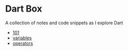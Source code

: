 # Dart Box

A collection of notes and code snippets as I explore Dart

- [101](https://github.com/macklark/dart-box/blob/main/101.dart)
- [variables](https://github.com/macklark/dart-box/blob/main/variables.dart)
- [operators](https://github.com/macklark/dart-box/blob/main/operators.dart)